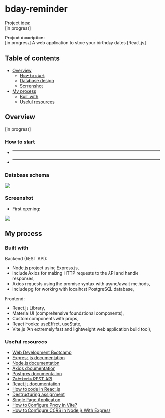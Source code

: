 # bday-reminder

Project idea:\
[in progress]

Project description:\
[in progress] A web application to store your birthday dates [React.js]

## Table of contents

- [Overview](#overview)
  - [How to start](#how-to-start)
  - [Database design](#database-design)
  - [Screenshot](#screenshot)
- [My process](#my-process)
  - [Built with](#built-with)
  - [Useful resources](#useful-resources)

## Overview

[in progress]

### How to start

- ***
- ***

### Database schema

![](./readme/***)

### Screenshot

- First opening:

![](./readme/***)

## My process

### Built with

Backend (REST API):

- Node.js project using Express.js,
- include Axios for making HTTP requests to the API and handle responses,
- Axios requests using the promise syntax with async/await methods,
- include pg for working with localhost PostgreSQL database,

Frontend:

- React.js Library,
- Material UI (comprehensive foundational components),
- Custom components with props,
- React Hooks: useEffect, useState,
- Vite.js (An extremely fast and lightweight web application build tool),

### Useful resources

- [Web Development Bootcamp](https://www.udemy.com/course/the-complete-web-development-bootcamp/?couponCode=KEEPLEARNING)
- [Express.js documentation](https://expressjs.com/)
- [Node.js documentation](https://nodejs.org/docs/latest/api/)
- [Axios documentation](https://axios-http.com/docs/intro)
- [Postgres documentation](https://www.postgresql.org/)
- [Założenia REST API](https://devszczepaniak.pl/wprowadzenie-do-rest-api/)
- [React.js documentation](https://legacy.reactjs.org/)
- [How to code in React.js](https://www.digitalocean.com/community/tutorial-series/how-to-code-in-react-js)
- [Destructuring assignment](https://developer.mozilla.org/en-US/docs/Web/JavaScript/Reference/Operators/Destructuring_assignment)
- [Single Page Application](https://kissdigital.com/pl/blog/single-page-application-jak-dziala-spa-i-czym-sie-rozni-od-mpa)
- [How to Configure Proxy in Vite?](https://www.geeksforgeeks.org/how-to-configure-proxy-in-vite/)
- [How to Configure CORS in Node.js With Express](https://dev.to/speaklouder/how-to-configure-cors-in-nodejs-with-express-11h)
